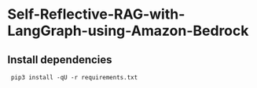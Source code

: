 # Self-Reflective-RAG-with-LangGraph-using-Amazon-Bedrock

## Install dependencies 

` 
pip3 install -qU -r requirements.txt
`
